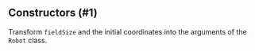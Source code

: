 ## Constructors (#1)

Transform `fieldSize` and the initial coordinates into the arguments of the `Robot` class.